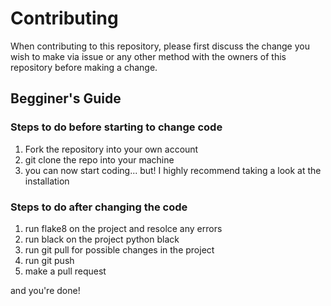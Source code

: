 # Contributing

When contributing to this repository, please first discuss the change you wish
to make via issue or any other method with the owners of this repository before
making a change.

## Begginer's Guide

### Steps to do before starting to change code

1. Fork the repository into your own account
2. git clone the repo into your machine
3. you can now start coding... but! I highly recommend taking a look at the
  installation

### Steps to do after changing the code

1. run flake8 on the project and resolce any errors
2. run black on the project python black
3. run git pull for possible changes in the project
4. run git push
5. make a pull request

and you're done!
